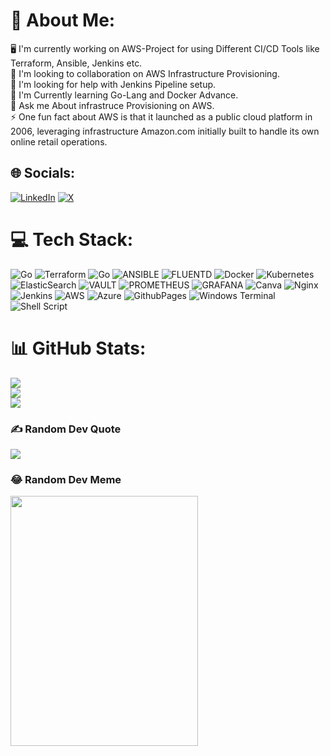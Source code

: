 # 💫 About Me:
🖥️ I'm currently working on AWS-Project for using Different CI/CD Tools like Terraform, Ansible, Jenkins etc.<br>👬 I'm looking to collaboration on AWS Infrastructure Provisioning.<br>🤝 I'm looking for help with Jenkins Pipeline setup.<br>🌱 I'm Currently learning Go-Lang and Docker Advance.<br>💭 Ask me About infrastruce Provisioning on AWS.<br>⚡ One fun fact about AWS is that it launched as a public cloud platform in 2006, leveraging infrastructure Amazon.com initially built to handle its own online retail operations.


## 🌐 Socials:
[![LinkedIn](https://img.shields.io/badge/LinkedIn-%230077B5.svg?logo=linkedin&logoColor=white)](https://linkedin.com/in/www.linkedin.com/in/anant-singh-a38593184) [![X](https://img.shields.io/badge/X-black.svg?logo=X&logoColor=white)](https://x.com/anantsingh1145) 

# 💻 Tech Stack:
![Go](https://img.shields.io/badge/go-%2300ADD8.svg?style=for-the-badge&logo=go&logoColor=white) ![Terraform](https://img.shields.io/badge/terraform-%235835CC.svg?style=for-the-badge&logo=terraform&logoColor=white) ![Go](https://img.shields.io/badge/go-%2300ADD8.svg?style=for-the-badge&logo=go&logoColor=white) ![ANSIBLE](https://img.shields.io/badge/ansible-%231A1918.svg?style=for-the-badge&logo=ansible&logoColor=white) ![FLUENTD](https://img.shields.io/badge/fluentd-0E83C8.svg?style=for-the-badge&logo=fluentd&logoColor=white&color=%230E83C8) ![Docker](https://img.shields.io/badge/docker-%230db7ed.svg?style=for-the-badge&logo=docker&logoColor=white) ![Kubernetes](https://img.shields.io/badge/kubernetes-%23326ce5.svg?style=for-the-badge&logo=kubernetes&logoColor=white) ![ElasticSearch](https://img.shields.io/badge/-ElasticSearch-005571?style=for-the-badge&logo=elasticsearch) ![VAULT](https://img.shields.io/badge/vault-FFEC6E.svg?style=for-the-badge&logo=vault&logoColor=white&color=%23FFEC6E) ![PROMETHEUS](https://img.shields.io/badge/prometheus-E6522C.svg?style=for-the-badge&logo=prometheus&logoColor=white&color=%23E6522C) ![GRAFANA](https://img.shields.io/badge/grafana-F46800.svg?style=for-the-badge&logo=grafana&logoColor=white&color=%23F46800) ![Canva](https://img.shields.io/badge/Canva-%2300C4CC.svg?style=for-the-badge&logo=Canva&logoColor=white) ![Nginx](https://img.shields.io/badge/nginx-%23009639.svg?style=for-the-badge&logo=nginx&logoColor=white) ![Jenkins](https://img.shields.io/badge/jenkins-%232C5263.svg?style=for-the-badge&logo=jenkins&logoColor=white) ![AWS](https://img.shields.io/badge/AWS-%23FF9900.svg?style=for-the-badge&logo=amazon-aws&logoColor=white) ![Azure](https://img.shields.io/badge/azure-%230072C6.svg?style=for-the-badge&logo=microsoftazure&logoColor=white) ![GithubPages](https://img.shields.io/badge/github%20pages-121013?style=for-the-badge&logo=github&logoColor=white) ![Windows Terminal](https://img.shields.io/badge/Windows%20Terminal-%234D4D4D.svg?style=for-the-badge&logo=windows-terminal&logoColor=white) ![Shell Script](https://img.shields.io/badge/shell_script-%23121011.svg?style=for-the-badge&logo=gnu-bash&logoColor=white)
# 📊 GitHub Stats:
![](https://github-readme-stats.vercel.app/api?username=anantsingh1145&theme=merko&hide_border=false&include_all_commits=false&count_private=false)<br/>
![](https://github-readme-streak-stats.herokuapp.com/?user=anantsingh1145&theme=merko&hide_border=false)<br/>
![](https://github-readme-stats.vercel.app/api/top-langs/?username=anantsingh1145&theme=merko&hide_border=false&include_all_commits=false&count_private=false&layout=compact)

### ✍️ Random Dev Quote
![](https://quotes-github-readme.vercel.app/api?type=horizontal&theme=radical)

### 😂 Random Dev Meme
<img src='https://img.ifunny.co/images/0fd1aade8315341561b6becb615eab2455e955bf5f0ef775d034cfc2b047f4f7_1.jpg' style="height: 400px; width: 300px"/>

<!-- Proudly created with GPRM ( https://gprm.itsvg.in ) -->
